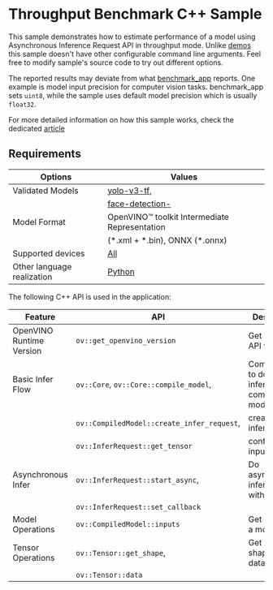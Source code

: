 # Throughput Benchmark C++ Sample

This sample demonstrates how to estimate performance of a model using Asynchronous Inference Request API in throughput mode. Unlike [demos](https://github.com/openvinotoolkit/open_model_zoo/tree/master/demos) this sample doesn't have other configurable command line arguments. Feel free to modify sample's source code to try out different options.

The reported results may deviate from what [benchmark_app](https://docs.openvino.ai/2024/learn-openvino/openvino-samples/benchmark-tool.html) reports. One example is model input precision for computer vision tasks. benchmark_app sets ``uint8``, while the sample uses default model precision which is usually ``float32``.

For more detailed information on how this sample works, check the dedicated [article](https://docs.openvino.ai/2024/learn-openvino/openvino-samples/throughput-benchmark.html)

## Requirements

| Options                     | Values                                                                                                                         |
| ----------------------------| -------------------------------------------------------------------------------------------------------------------------------|
| Validated Models            | [yolo-v3-tf](https://github.com/openvinotoolkit/open_model_zoo/tree/master/models/public/yolo-v3-tf),                          |
|                             | [face-detection-](https://github.com/openvinotoolkit/open_model_zoo/tree/master/models/intel/face-detection-0200)              |
| Model Format                | OpenVINO™ toolkit Intermediate Representation                                                                                  |
|                             | (\*.xml + \*.bin), ONNX (\*.onnx)                                                                                              |
| Supported devices           | [All](https://docs.openvino.ai/2024/about-openvino/compatibility-and-support/supported-devices.html)                           |
| Other language realization  | [Python](https://docs.openvino.ai/2024/learn-openvino/openvino-samples/throughput-benchmark.html)                              |

The following C++ API is used in the application:

| Feature                  | API                                          | Description                                  |
| -------------------------| ---------------------------------------------|----------------------------------------------|
| OpenVINO Runtime Version | ``ov::get_openvino_version``                 | Get Openvino API version.                    |
| Basic Infer Flow         | ``ov::Core``, ``ov::Core::compile_model``,   | Common API to do inference: compile a model, |
|                          | ``ov::CompiledModel::create_infer_request``, | create an infer request,                     |
|                          | ``ov::InferRequest::get_tensor``             | configure input tensors.                     |
| Asynchronous Infer       | ``ov::InferRequest::start_async``,           | Do asynchronous inference with callback.     |
|                          | ``ov::InferRequest::set_callback``           |                                              |
| Model Operations         | ``ov::CompiledModel::inputs``                | Get inputs of a model.                       |
| Tensor Operations        | ``ov::Tensor::get_shape``,                   | Get a tensor shape and its data.             |
|                          | ``ov::Tensor::data``                         |                                              |


